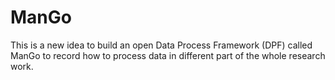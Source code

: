 # ManGo
This is a new idea to build an open Data Process Framework (DPF) called ManGo to record how to process data in different part of the whole research work.
